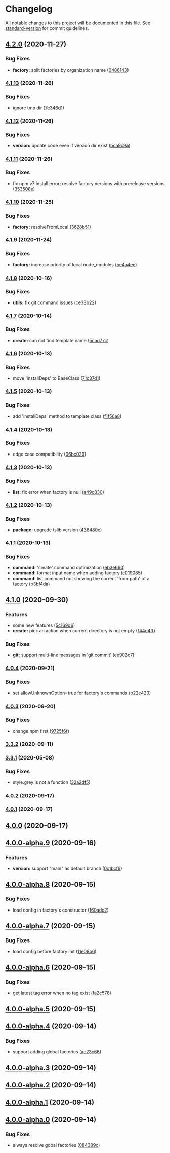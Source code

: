 # Changelog

All notable changes to this project will be documented in this file. See [standard-version](https://github.com/conventional-changelog/standard-version) for commit guidelines.

## [4.2.0](https://github.com/fbi-js/fbi/compare/v4.1.13...v4.2.0) (2020-11-27)


### Bug Fixes

* **factory:** split factories by organization name ([0486143](https://github.com/fbi-js/fbi/commit/04861439a417fc6699051db657178e5adbca70d3))

### [4.1.13](https://github.com/fbi-js/fbi/compare/v4.1.12...v4.1.13) (2020-11-26)


### Bug Fixes

* ignore tmp dir ([7c346d1](https://github.com/fbi-js/fbi/commit/7c346d1d5760bc2e25429a5c91e53ccce8b4161c))

### [4.1.12](https://github.com/fbi-js/fbi/compare/v4.1.11...v4.1.12) (2020-11-26)


### Bug Fixes

* **version:** update code even if version dir exist ([bca9c9a](https://github.com/fbi-js/fbi/commit/bca9c9a976dfed40023d46e7faad85adcc152e2f))

### [4.1.11](https://github.com/fbi-js/fbi/compare/v4.1.10...v4.1.11) (2020-11-26)


### Bug Fixes

* fix npm v7 install error; resolve factory versions with prerelease versions ([353508e](https://github.com/fbi-js/fbi/commit/353508e1f5b488f5b2dd582d6ce1795a39a7d564))

### [4.1.10](https://github.com/fbi-js/fbi/compare/v4.1.9...v4.1.10) (2020-11-25)


### Bug Fixes

* **factory:** resolveFromLocal ([3628b51](https://github.com/fbi-js/fbi/commit/3628b519634504c75175f3ebccc2785edf1f5415))

### [4.1.9](https://github.com/fbi-js/fbi/compare/v4.1.8...v4.1.9) (2020-11-24)


### Bug Fixes

* **factory:** increase priority of local node_modules ([be4a4ee](https://github.com/fbi-js/fbi/commit/be4a4ee4a0ab45d1d3513f985bafbfa429f4c84e))

### [4.1.8](https://github.com/fbi-js/fbi/compare/v4.1.7...v4.1.8) (2020-10-16)


### Bug Fixes

* **utils:** fix git command issues ([ce33b22](https://github.com/fbi-js/fbi/commit/ce33b22d29e151c5eee161628672d3e6bcf8fe85))

### [4.1.7](https://github.com/fbi-js/fbi/compare/v4.1.6...v4.1.7) (2020-10-14)


### Bug Fixes

* **create:** can not find template name ([5cad77c](https://github.com/fbi-js/fbi/commit/5cad77c6c5d6f867a1274a576bbf20c89d4be5a6))

### [4.1.6](https://github.com/fbi-js/fbi/compare/v4.1.5...v4.1.6) (2020-10-13)


### Bug Fixes

* move 'installDeps' to BaseClass ([71c37d1](https://github.com/fbi-js/fbi/commit/71c37d1ee71f2cc9f21ec16c2d0d29672b2ad995))

### [4.1.5](https://github.com/fbi-js/fbi/compare/v4.1.4...v4.1.5) (2020-10-13)


### Bug Fixes

* add 'installDeps' method to template class ([f1f56a8](https://github.com/fbi-js/fbi/commit/f1f56a83e38df1f0fa3649cabc9ec79756f6a7ca))

### [4.1.4](https://github.com/fbi-js/fbi/compare/v4.1.3...v4.1.4) (2020-10-13)


### Bug Fixes

* edge case compatibility ([06bc029](https://github.com/fbi-js/fbi/commit/06bc0294ff4ff72d9e4cbd5b2f09601da4aeb8c8))

### [4.1.3](https://github.com/fbi-js/fbi/compare/v4.1.2...v4.1.3) (2020-10-13)


### Bug Fixes

* **list:** fix error when factory is null ([a49c830](https://github.com/fbi-js/fbi/commit/a49c830d3842e287767208d75cd5546ad92842c2))

### [4.1.2](https://github.com/fbi-js/fbi/compare/v4.1.1...v4.1.2) (2020-10-13)


### Bug Fixes

* **package:** upgrade tslib version ([436480e](https://github.com/fbi-js/fbi/commit/436480e721d3ccd1c487dfe9aaea6f19c7428a84))

### [4.1.1](https://github.com/fbi-js/fbi/compare/v4.1.0...v4.1.1) (2020-10-13)


### Bug Fixes

* **command:** 'create' command optimization ([eb3e660](https://github.com/fbi-js/fbi/commit/eb3e660d391394e59902daa763bc8d9527ac22fc))
* **command:** format input name when adding factory ([c019085](https://github.com/fbi-js/fbi/commit/c01908544b5e67cb383e79987e0cb456de7b88a4))
* **command:** list command not showing the correct 'from path' of a factory ([b3bf4da](https://github.com/fbi-js/fbi/commit/b3bf4daf99c691c8171cdca94b3c62121b25d1e9))

## [4.1.0](https://github.com/fbi-js/fbi/compare/v4.0.4...v4.1.0) (2020-09-30)


### Features

* some new features ([5c169d6](https://github.com/fbi-js/fbi/commit/5c169d65029cce912d4d34373bfcbbdcec14d251))
* **create:** pick an action when current directory is not empty ([144e4ff](https://github.com/fbi-js/fbi/commit/144e4ffeea4593785ba088cd944165adc0c51161))


### Bug Fixes

* **git:** support multi-line messages in 'git commit' ([ee902c7](https://github.com/fbi-js/fbi/commit/ee902c7a8a7edc01f8896dfa58fa467ee79645d7))

### [4.0.4](https://github.com/fbi-js/fbi/compare/v4.0.3...v4.0.4) (2020-09-21)


### Bug Fixes

* set allowUnknownOption=true for factory's commands ([b22e423](https://github.com/fbi-js/fbi/commit/b22e4239ea31dac545095738b515ed95a4a7827e))

### [4.0.3](https://github.com/fbi-js/fbi/compare/v4.0.2...v4.0.3) (2020-09-20)


### Bug Fixes

* change npm first ([9725f6f](https://github.com/fbi-js/fbi/commit/9725f6fba35d0d005369647f36142daa47bb3f59))

### [3.3.2](https://github.com/fbi-js/fbi/compare/v4.0.0-next.6...v3.3.2) (2020-09-11)

### [3.3.1](https://github.com/fbi-js/fbi/compare/v4.0.0-next.1...v3.3.1) (2020-05-08)


### Bug Fixes

* style.grey is not a function ([32a2df5](https://github.com/fbi-js/fbi/commit/32a2df594f5de9f110b3b0a008ef82fa03788086))

### [4.0.2](https://github.com/fbi-js/fbi/compare/v4.0.1...v4.0.2) (2020-09-17)

### [4.0.1](https://github.com/fbi-js/fbi/compare/v4.0.0...v4.0.1) (2020-09-17)

## [4.0.0](https://github.com/fbi-js/fbi/compare/v4.0.0-alpha.9...v4.0.0) (2020-09-17)

## [4.0.0-alpha.9](https://github.com/fbi-js/fbi/compare/v4.0.0-alpha.8...v4.0.0-alpha.9) (2020-09-16)


### Features

* **version:** support "main" as default branch ([0c1bcf6](https://github.com/fbi-js/fbi/commit/0c1bcf6824d36f44661eb3a7acca1abc4958f2e5))

## [4.0.0-alpha.8](https://github.com/fbi-js/fbi/compare/v4.0.0-alpha.7...v4.0.0-alpha.8) (2020-09-15)


### Bug Fixes

* load config in factory's constructor ([160adc2](https://github.com/fbi-js/fbi/commit/160adc2e7e819cabe2fea5c5f51ed8ccab9d1f77))

## [4.0.0-alpha.7](https://github.com/fbi-js/fbi/compare/v4.0.0-alpha.6...v4.0.0-alpha.7) (2020-09-15)


### Bug Fixes

* load config before factory init ([11e08b6](https://github.com/fbi-js/fbi/commit/11e08b6e7776eb5893f1715b10e4c1e7ca3257dd))

## [4.0.0-alpha.6](https://github.com/fbi-js/fbi/compare/v4.0.0-alpha.5...v4.0.0-alpha.6) (2020-09-15)


### Bug Fixes

* get latest tag error when no tag exist ([fa2c578](https://github.com/fbi-js/fbi/commit/fa2c578b4fce46713d59c9d93d262e5f3bfcb0ec))

## [4.0.0-alpha.5](https://github.com/fbi-js/fbi/compare/v4.0.0-alpha.4...v4.0.0-alpha.5) (2020-09-15)

## [4.0.0-alpha.4](https://github.com/fbi-js/fbi/compare/v4.0.0-alpha.3...v4.0.0-alpha.4) (2020-09-14)


### Bug Fixes

* support adding global factories ([ac23c66](https://github.com/fbi-js/fbi/commit/ac23c6673e94464de8d44ee47c515d63896414d8))

## [4.0.0-alpha.3](https://github.com/fbi-js/fbi/compare/v4.0.0-alpha.2...v4.0.0-alpha.3) (2020-09-14)

## [4.0.0-alpha.2](https://github.com/fbi-js/fbi/compare/v4.0.0-alpha.1...v4.0.0-alpha.2) (2020-09-14)

## [4.0.0-alpha.1](https://github.com/fbi-js/fbi/compare/v4.0.0-alpha.0...v4.0.0-alpha.1) (2020-09-14)

## [4.0.0-alpha.0](https://github.com/fbi-js/fbi/compare/v4.0.0-next.6...v4.0.0-alpha.0) (2020-09-14)


### Bug Fixes

* always resolve gobal factories ([084389c](https://github.com/fbi-js/fbi/commit/084389c8beacce8546df35bc305fd1af58982319))
